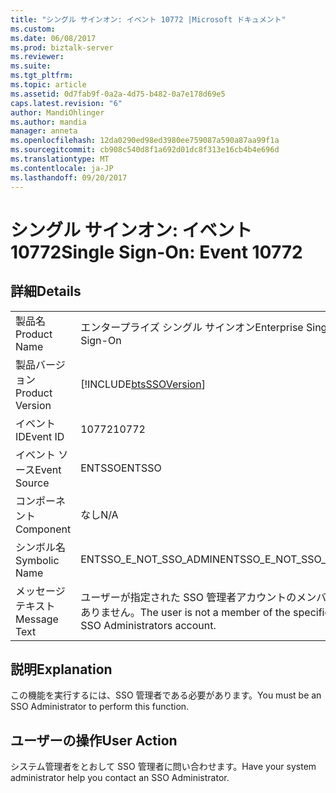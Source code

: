 ```yaml
---
title: "シングル サインオン: イベント 10772 |Microsoft ドキュメント"
ms.custom: 
ms.date: 06/08/2017
ms.prod: biztalk-server
ms.reviewer: 
ms.suite: 
ms.tgt_pltfrm: 
ms.topic: article
ms.assetid: 0d7fab9f-0a2a-4d75-b482-0a7e178d69e5
caps.latest.revision: "6"
author: MandiOhlinger
ms.author: mandia
manager: anneta
ms.openlocfilehash: 12da0290ed98ed3980ee759087a590a87aa99f1a
ms.sourcegitcommit: cb908c540d8f1a692d01dc8f313e16cb4b4e696d
ms.translationtype: MT
ms.contentlocale: ja-JP
ms.lasthandoff: 09/20/2017
---
```

# <a name="single-sign-on-event-10772"></a><span data-ttu-id="cc35a-102">シングル サインオン: イベント 10772</span><span class="sxs-lookup"><span data-stu-id="cc35a-102">Single Sign-On: Event 10772</span></span>
## <a name="details"></a><span data-ttu-id="cc35a-103">詳細</span><span class="sxs-lookup"><span data-stu-id="cc35a-103">Details</span></span>  
  
|||  
|-|-|  
|<span data-ttu-id="cc35a-104">製品名</span><span class="sxs-lookup"><span data-stu-id="cc35a-104">Product Name</span></span>|<span data-ttu-id="cc35a-105">エンタープライズ シングル サインオン</span><span class="sxs-lookup"><span data-stu-id="cc35a-105">Enterprise Single Sign-On</span></span>|  
|<span data-ttu-id="cc35a-106">製品バージョン</span><span class="sxs-lookup"><span data-stu-id="cc35a-106">Product Version</span></span>|[!INCLUDE[btsSSOVersion](../includes/btsssoversion-md.md)]|  
|<span data-ttu-id="cc35a-107">イベント ID</span><span class="sxs-lookup"><span data-stu-id="cc35a-107">Event ID</span></span>|<span data-ttu-id="cc35a-108">10772</span><span class="sxs-lookup"><span data-stu-id="cc35a-108">10772</span></span>|  
|<span data-ttu-id="cc35a-109">イベント ソース</span><span class="sxs-lookup"><span data-stu-id="cc35a-109">Event Source</span></span>|<span data-ttu-id="cc35a-110">ENTSSO</span><span class="sxs-lookup"><span data-stu-id="cc35a-110">ENTSSO</span></span>|  
|<span data-ttu-id="cc35a-111">コンポーネント</span><span class="sxs-lookup"><span data-stu-id="cc35a-111">Component</span></span>|<span data-ttu-id="cc35a-112">なし</span><span class="sxs-lookup"><span data-stu-id="cc35a-112">N/A</span></span>|  
|<span data-ttu-id="cc35a-113">シンボル名</span><span class="sxs-lookup"><span data-stu-id="cc35a-113">Symbolic Name</span></span>|<span data-ttu-id="cc35a-114">ENTSSO_E_NOT_SSO_ADMIN</span><span class="sxs-lookup"><span data-stu-id="cc35a-114">ENTSSO_E_NOT_SSO_ADMIN</span></span>|  
|<span data-ttu-id="cc35a-115">メッセージ テキスト</span><span class="sxs-lookup"><span data-stu-id="cc35a-115">Message Text</span></span>|<span data-ttu-id="cc35a-116">ユーザーが指定された SSO 管理者アカウントのメンバーではありません。</span><span class="sxs-lookup"><span data-stu-id="cc35a-116">The user is not a member of the specified SSO Administrators account.</span></span>|  
  
## <a name="explanation"></a><span data-ttu-id="cc35a-117">説明</span><span class="sxs-lookup"><span data-stu-id="cc35a-117">Explanation</span></span>  
 <span data-ttu-id="cc35a-118">この機能を実行するには、SSO 管理者である必要があります。</span><span class="sxs-lookup"><span data-stu-id="cc35a-118">You must be an SSO Administrator to perform this function.</span></span>  
  
## <a name="user-action"></a><span data-ttu-id="cc35a-119">ユーザーの操作</span><span class="sxs-lookup"><span data-stu-id="cc35a-119">User Action</span></span>  
 <span data-ttu-id="cc35a-120">システム管理者をとおして SSO 管理者に問い合わせます。</span><span class="sxs-lookup"><span data-stu-id="cc35a-120">Have your system administrator help you contact an SSO Administrator.</span></span>